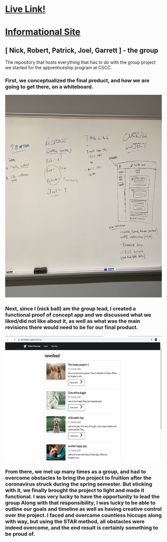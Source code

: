 # [Live Link!](https://cscctwitterclone.herokuapp.com/posts)
# [Informational Site](https://nickballdev.com/group-project-info/)

## [ Nick, Robert, Patrick, Joel, Garrett ] - the group
The repository that hosts everything that has to do with the group project we started for the apprenticeship program at CSCC.

### First, we conceptualized the final product, and how we are going to get there, on a whiteboard.
<p align="center">
  <img width="650" height="650" src="project/assets/images/concept.jpg">
</p>

### Next, since I (nick ball) am the group lead, I created a functional proof of concept app and we discussed what we liked/did not like about it, as well as what was the main revisions there would need to be for our final product.
<p align="center">
  <img width="700" height="400" src="project/assets/images/proofOfConcept.png">
</p>

### From there, we met up many times as a group, and had to overcome obstacles to bring the project to fruition after the coronavirus struck during the spring semester. But sticking with it, we finally brought the project to light and made it functional. I was very lucky to have the opportunity to lead the group Along with that responsibility, I was lucky to be able to outline our goals and timeline as well as having creative control over the project. I faced and overcame countless hiccups along with way, but using the STAR method, all obstacles were indeed overcome, and the end result is certainly something to be proud of.
